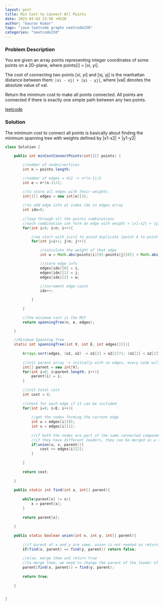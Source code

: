 ```yaml
---
layout: post
title: Min Cost to Connect All Points
date: 2023-03-03 23:58 +0530
author: "Gaurav Kumar"
tags: "java leetcode graphs neetcode150"
categories: "neetcode150"
---
```


### Problem Description

You are given an array points representing integer coordinates of some points on a 2D-plane, where points[i] = [xi, yi].

The cost of connecting two points [xi, yi] and [xj, yj] is the manhattan distance between them: ```|xi - xj| + |yi - yj|```, where |val| denotes the absolute value of val.

Return the minimum cost to make all points connected. All points are connected if there is exactly one simple path between any two points.

[leetcode](https://leetcode.com/problems/min-cost-to-connect-all-points/description/)

### Solution

The minimum cost to connect all points is basically about finding the minimum spanning tree with weights defined by |x1-x2| + |y1-y2|

```java
class Solution {
    
    public int minCostConnectPoints(int[][] points) {

        //number of nodes/vertices
        int n = points.length;

        //number of edges = nC2 -> n*(n-1)/2 
        int e = n*(n-1)/2;

        //to store all edges with their weights
        int[][] edges = new int[e][3];
        
        //to add edge info at index idx in edges array
        int idx=0;
        
        //loop through all the points combinations
        //each combination can form an edge with weight = |x1-x2| + |y1-y2|
        for(int i=0; i<n; i++){

            //we start with j=i+1 to avoid duplicate (point A to point B is same as point B to point A)
            for(int j=i+1; j<n; j++){

                //calculate the weight of that edge
                int w = Math.abs(points[i][0]-points[j][0]) + Math.abs(points[i][1]-points[j][1]);

                //store edge info
                edges[idx][0] = i;
                edges[idx][1] = j;
                edges[idx][2] = w;
                
                //increment edge count
                idx++;

            }
            
        }

        //the minimum cost is the MST 
        return spanningTree(n, e, edges);

    }

    //Minimum Spanning Tree
    static int spanningTree(int V, int E, int edges[][]){
        
        Arrays.sort(edges, (o1, o2) -> o1[2] > o2[2]?1: (o1[2] < o2[2]?-1:0));
        
        //init parent array -> initially with no edges, every node will be its own parent
        int[] parent = new int[V];
        for(int i=0; i<parent.length; i++){
            parent[i] = i;
        }
        
        //init total cost
        int cost = 0;
        
        //check for each edge if it can be included
        for(int i=0; i<E; i++){
            
            //get the nodes forming the current edge
            int u = edges[i][0];
            int v = edges[i][1];
            
            //if both the nodes are part of the same connected component, we cannot choose it as they will form a cycle if included
            //if they have different leaders, they can be merged as a single component. pick that edge and add the cost
            if(union(u, v, parent)){
                cost += edges[i][2];
            }
            
        }
        
        return cost;
        
    }
    
    public static int find(int x, int[] parent){
        
        while(parent[x] != x){
            x = parent[x];
        }
        
        return parent[x];
        
    }
    
    public static boolean union(int x, int y, int[] parent){
        
        //if parent of x and y are same, union is not needed so return false
        if(find(x, parent) == find(y, parent)) return false;
        
        //else, merge them and return true
        //to merge them, we need to change the parent of the leader of one component as the leader of second component
        parent[find(x, parent)] = find(y, parent);
        
        return true;
        
    }


}
```

